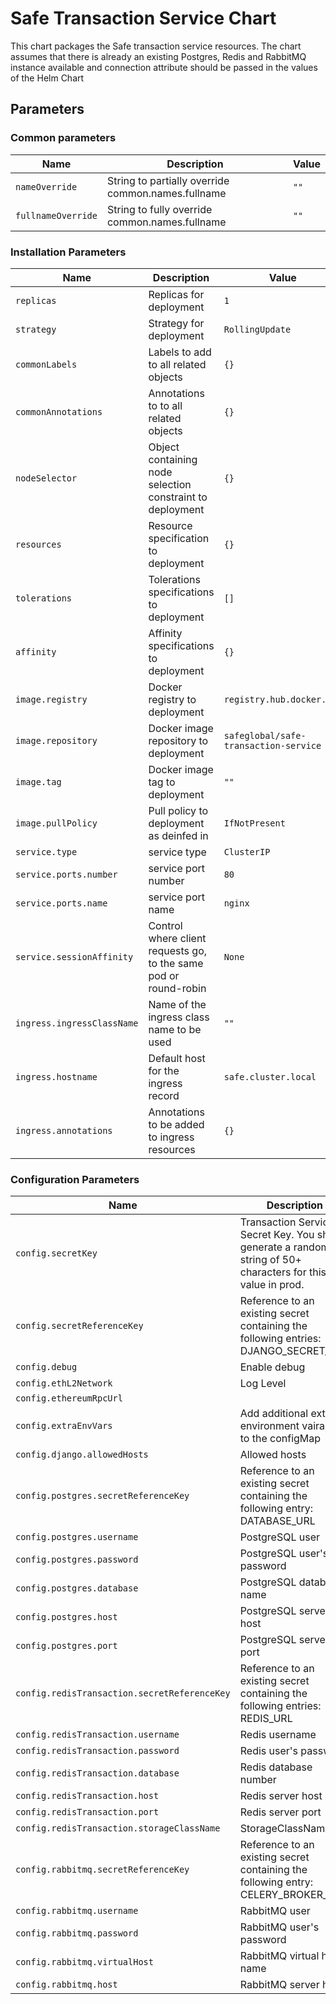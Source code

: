 # Safe Transaction Service Chart

This chart packages the Safe transaction service resources. The chart assumes that there is already an existing Postgres, Redis and RabbitMQ instance available and connection attribute should be passed in the values of the Helm Chart

## Parameters

### Common parameters

| Name               | Description                                        | Value |
| ------------------ | -------------------------------------------------- | ----- |
| `nameOverride`     | String to partially override common.names.fullname | `""`  |
| `fullnameOverride` | String to fully override common.names.fullname     | `""`  |

### Installation Parameters

| Name                       | Description                                                      | Value                                 |
| -------------------------- | ---------------------------------------------------------------- | ------------------------------------- |
| `replicas`                 | Replicas for deployment                                          | `1`                                   |
| `strategy`                 | Strategy for deployment                                          | `RollingUpdate`                       |
| `commonLabels`             | Labels to add to all related objects                             | `{}`                                  |
| `commonAnnotations`        | Annotations to to all related objects                            | `{}`                                  |
| `nodeSelector`             | Object containing node selection constraint to deployment        | `{}`                                  |
| `resources`                | Resource specification to deployment                             | `{}`                                  |
| `tolerations`              | Tolerations specifications to deployment                         | `[]`                                  |
| `affinity`                 | Affinity specifications to deployment                            | `{}`                                  |
| `image.registry`           | Docker registry to deployment                                    | `registry.hub.docker.com`             |
| `image.repository`         | Docker image repository to deployment                            | `safeglobal/safe-transaction-service` |
| `image.tag`                | Docker image tag to deployment                                   | `""`                                  |
| `image.pullPolicy`         | Pull policy to deployment as deinfed in                          | `IfNotPresent`                        |
| `service.type`             | service type                                                     | `ClusterIP`                           |
| `service.ports.number`     | service port number                                              | `80`                                  |
| `service.ports.name`       | service port name                                                | `nginx`                               |
| `service.sessionAffinity`  | Control where client requests go, to the same pod or round-robin | `None`                                |
| `ingress.ingressClassName` | Name of the ingress class name to be used                        | `""`                                  |
| `ingress.hostname`         | Default host for the ingress record                              | `safe.cluster.local`                  |
| `ingress.annotations`      | Annotations to be added to ingress resources                     | `{}`                                  |

### Configuration Parameters

| Name                                 | Description                                                                                                   | Value                                           |
| ------------------------------------ | ------------------------------------------------------------------------------------------------------------- | ----------------------------------------------- |
| `config.secretKey`                   | Transaction Service Secret Key. You should generate a random string of 50+ characters for this value in prod. | `""`                                            |
| `config.secretReferenceKey`          | Reference to an existing secret containing the following entries: DJANGO_SECRET_KEY                           | `""`                                            |
| `config.debug`                       | Enable debug                                                                                                  | `true`                                          |
| `config.ethL2Network`                | Log Level                                                                                                     | `1`                                             |
| `config.ethereumRpcUrl`              |                                                                                                               | `https://rpc.gnosis.gateway.fm` |
| `config.extraEnvVars`                | Add additional extra environment vairables to the configMap                                                   | `{}`                                            |
| `config.django.allowedHosts`         | Allowed hosts                                                                                                 | `*`                                             |
| `config.postgres.secretReferenceKey` | Reference to an existing secret containing the following entry: DATABASE_URL                                  | `""`                                            |
| `config.postgres.username`           | PostgreSQL user                                                                                               | `""`                                            |
| `config.postgres.password`           | PostgreSQL user's password                                                                                    | `""`                                            |
| `config.postgres.database`           | PostgreSQL database name                                                                                      | `safe-transaction`                              |
| `config.postgres.host`               | PostgreSQL server host                                                                                        | `""`                                            |
| `config.postgres.port`               | PostgreSQL server port                                                                                        | `5432`                                          |
| `config.redisTransaction.secretReferenceKey`    | Reference to an existing secret containing the following entries: REDIS_URL                                   | `""`                                            |
| `config.redisTransaction.username`              | Redis username                                                                                                | `default`                                       |
| `config.redisTransaction.password`              | Redis user's password                                                                                         | `""`                                            |
| `config.redisTransaction.database`              | Redis database number                                                                                         | `0`                                             |
| `config.redisTransaction.host`                  | Redis server host                                                                                             | `""`                                            |
| `config.redisTransaction.port`                  | Redis server port                                                                                             | `6379`                                          |
| `config.redisTransaction.storageClassName`      | StorageClassName                                                                                              | `""`                                            |
| `config.rabbitmq.secretReferenceKey` | Reference to an existing secret containing the following entry: CELERY_BROKER_URL                             | `""`                                            |
| `config.rabbitmq.username`           | RabbitMQ user                                                                                                 | `""`                                            |
| `config.rabbitmq.password`           | RabbitMQ user's password                                                                                      | `""`                                            |
| `config.rabbitmq.virtualHost`        | RabbitMQ virtual host name                                                                                    | `/`                                             |
| `config.rabbitmq.host`               | RabbitMQ server host                                                                                          | `""`                                            |
